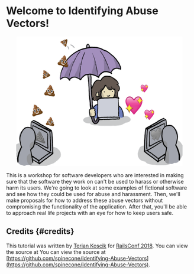 # Welcome to Identifying Abuse Vectors!

<center><img src="/assets/vectors.png" height="350" width="450"></center>

This is a workshop for software developers who are interested in making sure that the software they work on can't be used to harass or otherwise harm its users. We're going to look at some examples of fictional software and see how they could be used for abuse and harassment. Then, we'll make proposals for how to address these abuse vectors without compromising the functionality of the application. After that, you'll be able to approach real life projects with an eye for how to keep users safe.

## Credits {#credits}

This tutorial was written by [Terian Koscik](https://twitter.com/spine_cone) for [RailsConf 2018](http://railsconf.com/). You can view the source at You can view the source at [https://github.com/spinecone/Identifying-Abuse-Vectors](https://github.com/spinecone/Identifying-Abuse-Vectors).

